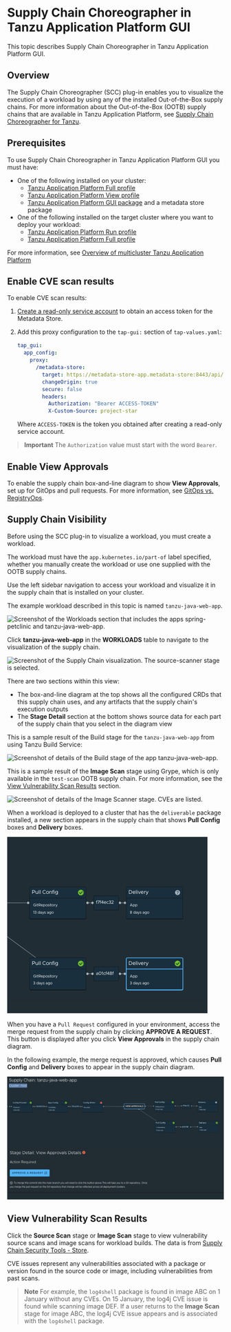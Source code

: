 # Supply Chain Choreographer in Tanzu Application Platform GUI

This topic describes Supply Chain Choreographer in Tanzu Application Platform GUI.

## <a id="overview"></a> Overview

The Supply Chain Choreographer (SCC) plug-in enables you to visualize the execution of a workload by
using any of the installed Out-of-the-Box supply chains.
For more information about the Out-of-the-Box (OOTB) supply chains that are available in
Tanzu Application Platform, see [Supply Chain Choreographer for Tanzu](../../scc/about.hbs.md).

## <a id="prerequisites"></a> Prerequisites

To use Supply Chain Choreographer in Tanzu Application Platform GUI you must have:

- One of the following installed on your cluster:
  - [Tanzu Application Platform Full profile](../../install.hbs.md#install-profile)
  - [Tanzu Application Platform View profile](../../install.hbs.md#install-profile)
  - [Tanzu Application Platform GUI package](../install-tap-gui.hbs.md) and a metadata store package
- One of the following installed on the target cluster where you want to deploy your workload:
  - [Tanzu Application Platform Run profile](../../install.hbs.md#install-profile)
  - [Tanzu Application Platform Full profile](../../install.hbs.md#install-profile)

For more information, see [Overview of multicluster Tanzu Application Platform](../../multicluster/about.hbs.md)

## <a id="scan"></a> Enable CVE scan results

To enable CVE scan results:

1. [Create a read-only service account](../../scst-store/create-service-account.md#ro-serv-accts) to obtain an access token for the Metadata Store.
1. Add this proxy configuration to the `tap-gui:` section of `tap-values.yaml`:

    ```yaml
    tap_gui:
      app_config:
        proxy:
          /metadata-store:
            target: https://metadata-store-app.metadata-store:8443/api/v1
            changeOrigin: true
            secure: false
            headers:
              Authorization: "Bearer ACCESS-TOKEN"
              X-Custom-Source: project-star
    ```

    Where `ACCESS-TOKEN` is the token you obtained after creating a read-only service account.

> **Important** The `Authorization` value must start with the word `Bearer`.

## <a id="view-approvals"></a> Enable View Approvals

To enable the supply chain box-and-line diagram to show **View Approvals**, set up for GitOps and
pull requests. For more information, see [GitOps vs. RegistryOps](../../scc/gitops-vs-regops.hbs.md).

## <a id="sc-visibility"></a> Supply Chain Visibility

Before using the SCC plug-in to visualize a workload, you must create a workload.

The workload must have the `app.kubernetes.io/part-of` label specified, whether you manually create
the workload or use one supplied with the OOTB supply chains.

Use the left sidebar navigation to access your workload and visualize it in the supply chain that is
installed on your cluster.

The example workload described in this topic is named `tanzu-java-web-app`.

![Screenshot of the Workloads section that includes the apps spring-petclinic and
tanzu-java-web-app.](images/workloads.png)

Click **tanzu-java-web-app** in the **WORKLOADS** table to navigate to the visualization of the
supply chain.

![Screenshot of the Supply Chain visualization. The source-scanner stage is
selected.](images/visual-sc.png)

There are two sections within this view:

- The box-and-line diagram at the top shows all the configured CRDs that this supply chain uses, and
  any artifacts that the supply chain's execution outputs
- The **Stage Detail** section at the bottom shows source data for each part of the supply chain that
  you select in the diagram view

This is a sample result of the Build stage for the `tanzu-java-web-app` from using
Tanzu Build Service:

![Screenshot of details of the Build stage of the app tanzu-java-web-app.](images/build-stage-sample.png)

This is a sample result of the **Image Scan** stage using Grype, which is only available in the
`test-scan` OOTB supply chain.
For more information, see the [View Vulnerability Scan Results](#sc-view-scan-results) section.

![Screenshot of details of the Image Scanner stage. CVEs are listed.](images/scc-scan.png)

When a workload is deployed to a cluster that has the `deliverable` package installed, a new section
appears in the supply chain that shows **Pull Config** boxes and **Delivery** boxes.

![Screenshot of part of the box-and-line diagram. Two Pull Config boxes are each separately linked to two Delivery boxes.](images/pull-config-and-delivery-boxes.png)

When you have a `Pull Request` configured in your environment, access the merge request from the
supply chain by clicking **APPROVE A REQUEST**. This button is displayed after you click
**View Approvals** in the supply chain diagram.

In the following example, the merge request is approved, which causes **Pull Config** and **Delivery**
boxes to appear in the supply chain diagram.

![Screenshot of part of the box-and-line diagram, which includes a View Approvals box. Below the diagram is a button labeled APPROVE A REQUEST.](images/supply-chain-approvals-diagram.png)

## <a id="sc-view-scan-results"></a> View Vulnerability Scan Results

Click the **Source Scan** stage or **Image Scan** stage to view vulnerability source scans and
image scans for workload builds. The data is from
[Supply Chain Security Tools - Store](../../scst-store/overview.hbs.md).

CVE issues represent any vulnerabilities associated with a package or version found in the
source code or image, including vulnerabilities from past scans.

> **Note** For example, the `log4shell` package is found in image ABC on 1 January without any CVEs.
> On 15 January, the log4j CVE issue is found while scanning image DEF. If a user returns to the
> **Image Scan** stage for image ABC, the log4j CVE issue appears and is associated with the
> `log4shell` package.